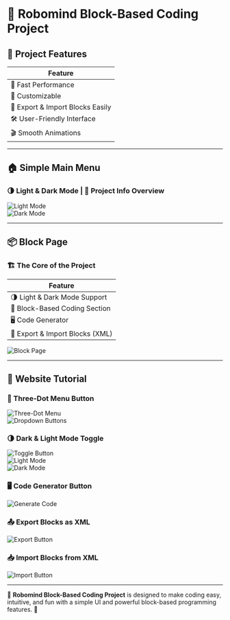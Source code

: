 # 🚀 Robomind Block-Based Coding Project

## 🌟 Project Features

| Feature                              |
|--------------------------------------|
| 🚀 Fast Performance                  |
| 🎨 Customizable                      |
| 📡 Export & Import Blocks Easily     |
| 🛠️ User-Friendly Interface           |
| 🎬 Smooth Animations                  |

---

## 🏠 Simple Main Menu
### 🌗 Light & Dark Mode | 📖 Project Info Overview

![Light Mode](https://github.com/user-attachments/assets/819deac8-d4a0-4071-be0b-5f92882b9732)  
![Dark Mode](https://github.com/user-attachments/assets/5fe3bfd2-6244-49c1-bcd1-3573086ca172)

---

## 📦 Block Page
### 🏗️ The Core of the Project

| Feature                                  |
|-----------------------------------------|
| 🌗 Light & Dark Mode Support            |
| 🎨 Block-Based Coding Section           |
| 🖥️ Code Generator                      |
| 📡 Export & Import Blocks (XML)         |

![Block Page](https://github.com/user-attachments/assets/4cdb0b46-c860-4fc9-bafb-07537fce2047)

---

## 📖 Website Tutorial

### 🔘 Three-Dot Menu Button

![Three-Dot Menu](https://github.com/user-attachments/assets/369a3a7b-6d7b-4b8a-889e-39006ed423f9)  
![Dropdown Buttons](https://github.com/user-attachments/assets/ae47e6a6-b2af-442f-a8f1-3c3af9e545ad)

### 🌗 Dark & Light Mode Toggle

![Toggle Button](https://github.com/user-attachments/assets/518ecb4f-b884-4010-ab3f-2ecd4fc4d2f5)  
![Light Mode](https://github.com/user-attachments/assets/531ade5d-b0b4-4af8-9796-c01de908a13c)  
![Dark Mode](https://github.com/user-attachments/assets/b2bfef6f-d63f-463a-8e39-805e4e135c13)

### 🖥️ Code Generator Button

![Generate Code](https://github.com/user-attachments/assets/0b4e4c11-54f8-43f9-a8cc-273b19eebb87)

### 📤 Export Blocks as XML

![Export Button](https://github.com/user-attachments/assets/3a60dcc7-dbae-4e36-8720-00934837a044)

### 📥 Import Blocks from XML

![Import Button](https://github.com/user-attachments/assets/556bfcd6-0ef6-4e4c-9809-8526cb9b645f)

---

🎯 **Robomind Block-Based Coding Project** is designed to make coding easy, intuitive, and fun with a simple UI and powerful block-based programming features. 🚀
